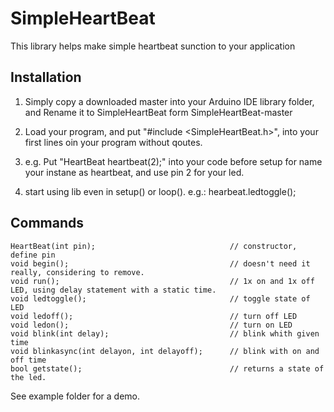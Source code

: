 <H1>SimpleHeartBeat</h1>

This library helps make simple heartbeat sunction to your application

<h2>Installation</h2>

1. Simply copy a downloaded master into your Arduino IDE library folder, and Rename it to SimpleHeartBeat form SimpleHeartBeat-master

2. Load your program, and put "#include <SimpleHeartBeat.h>", into your first lines oin your program without qoutes.
3. e.g. Put "HeartBeat heartbeat(2);" into your code before setup for name your instane as heartbeat, and use pin 2 for your led.
4. start using lib even in setup() or loop(). e.g.: hearbeat.ledtoggle();

<H2>Commands</h2>

    HeartBeat(int pin);                              // constructor, define pin
    void begin();                                    // doesn't need it really, considering to remove.
    void run();                                      // 1x on and 1x off LED, using delay statement with a static time.
    void ledtoggle();                                // toggle state of LED
    void ledoff();                                   // turn off LED
    void ledon();                                    // turn on LED
    void blink(int delay);                           // blink whith given time
    void blinkasync(int delayon, int delayoff);      // blink with on and off time
    bool getstate();                                 // returns a state of the led. 
    
See example folder for a demo.    
